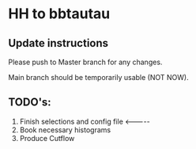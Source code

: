 # HH to bbtautau

## Update instructions
Please push to Master branch for any changes. 

Main branch should be temporarily usable (NOT NOW).

## TODO's:
1. Finish selections and config file <-----
2. Book necessary histograms
3. Produce Cutflow
